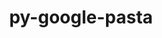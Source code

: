 ---
title: "py-google-pasta"
layout: cache
categories: [package, develop]
meta: {"versions": ["0.2.0"], "compilers": ["gcc@=11.3.0"], "oss": ["ubuntu22.04"], "platforms": ["linux"], "targets": ["x86_64_v3"], "stacks": ["ml-linux-x86_64-cpu", "ml-linux-x86_64-cuda", "ml-linux-x86_64-rocm", "root"], "num_specs": 20, "num_specs_by_stack": {"ml-linux-x86_64-cpu": 20, "root": 20, "ml-linux-x86_64-rocm": 20, "ml-linux-x86_64-cuda": 20}}
spec_details: [{"hash": "f2dsis55xadqgtd25jg4ebcq5n2c5kae", "compiler": "gcc@=11.3.0", "versions": ["0.2.0"], "os": "ubuntu22.04", "platform": "linux", "target": "x86_64_v3", "variants": ["build_system=python_pip"], "stacks": ["ml-linux-x86_64-cpu", "root", "ml-linux-x86_64-rocm", "ml-linux-x86_64-cuda"], "size": "-", "tarball": "https://binaries.spack.io/develop/build_cache/linux-ubuntu22.04-x86_64_v3/gcc-11.3.0/py-google-pasta-0.2.0/linux-ubuntu22.04-x86_64_v3-gcc-11.3.0-py-google-pasta-0.2.0-f2dsis55xadqgtd25jg4ebcq5n2c5kae.spack"}, {"hash": "juooxmnug4fatvacriodbj3c2mwnzchk", "compiler": "gcc@=11.3.0", "versions": ["0.2.0"], "os": "ubuntu22.04", "platform": "linux", "target": "x86_64_v3", "variants": ["build_system=python_pip"], "stacks": ["ml-linux-x86_64-cpu", "root", "ml-linux-x86_64-rocm", "ml-linux-x86_64-cuda"], "size": "-", "tarball": "https://binaries.spack.io/develop/build_cache/linux-ubuntu22.04-x86_64_v3/gcc-11.3.0/py-google-pasta-0.2.0/linux-ubuntu22.04-x86_64_v3-gcc-11.3.0-py-google-pasta-0.2.0-juooxmnug4fatvacriodbj3c2mwnzchk.spack"}, {"hash": "gj7f7omah345uycpd6ixdp3wfefqolm7", "compiler": "gcc@=11.3.0", "versions": ["0.2.0"], "os": "ubuntu22.04", "platform": "linux", "target": "x86_64_v3", "variants": ["build_system=python_pip"], "stacks": ["ml-linux-x86_64-cpu", "root", "ml-linux-x86_64-rocm", "ml-linux-x86_64-cuda"], "size": "-", "tarball": "https://binaries.spack.io/develop/build_cache/linux-ubuntu22.04-x86_64_v3/gcc-11.3.0/py-google-pasta-0.2.0/linux-ubuntu22.04-x86_64_v3-gcc-11.3.0-py-google-pasta-0.2.0-gj7f7omah345uycpd6ixdp3wfefqolm7.spack"}, {"hash": "a6ylaq5jw3pjuufnm6dq57a2rfshsqn3", "compiler": "gcc@=11.3.0", "versions": ["0.2.0"], "os": "ubuntu22.04", "platform": "linux", "target": "x86_64_v3", "variants": ["build_system=python_pip"], "stacks": ["ml-linux-x86_64-cpu", "root", "ml-linux-x86_64-rocm", "ml-linux-x86_64-cuda"], "size": "-", "tarball": "https://binaries.spack.io/develop/build_cache/linux-ubuntu22.04-x86_64_v3/gcc-11.3.0/py-google-pasta-0.2.0/linux-ubuntu22.04-x86_64_v3-gcc-11.3.0-py-google-pasta-0.2.0-a6ylaq5jw3pjuufnm6dq57a2rfshsqn3.spack"}, {"hash": "5brrlg35pmft4tdrvxcqfxzj3lysiy2e", "compiler": "gcc@=11.3.0", "versions": ["0.2.0"], "os": "ubuntu22.04", "platform": "linux", "target": "x86_64_v3", "variants": ["build_system=python_pip"], "stacks": ["ml-linux-x86_64-cpu", "root", "ml-linux-x86_64-rocm", "ml-linux-x86_64-cuda"], "size": "-", "tarball": "https://binaries.spack.io/develop/build_cache/linux-ubuntu22.04-x86_64_v3/gcc-11.3.0/py-google-pasta-0.2.0/linux-ubuntu22.04-x86_64_v3-gcc-11.3.0-py-google-pasta-0.2.0-5brrlg35pmft4tdrvxcqfxzj3lysiy2e.spack"}, {"hash": "blgcjkiwahgqou54bwyjdku5cw3zd5mo", "compiler": "gcc@=11.3.0", "versions": ["0.2.0"], "os": "ubuntu22.04", "platform": "linux", "target": "x86_64_v3", "variants": ["build_system=python_pip"], "stacks": ["ml-linux-x86_64-cpu", "root", "ml-linux-x86_64-rocm", "ml-linux-x86_64-cuda"], "size": "-", "tarball": "https://binaries.spack.io/develop/build_cache/linux-ubuntu22.04-x86_64_v3/gcc-11.3.0/py-google-pasta-0.2.0/linux-ubuntu22.04-x86_64_v3-gcc-11.3.0-py-google-pasta-0.2.0-blgcjkiwahgqou54bwyjdku5cw3zd5mo.spack"}, {"hash": "bty4i3yull76uz6u3iygpm4yqsq7gkic", "compiler": "gcc@=11.3.0", "versions": ["0.2.0"], "os": "ubuntu22.04", "platform": "linux", "target": "x86_64_v3", "variants": ["build_system=python_pip"], "stacks": ["ml-linux-x86_64-cpu", "root", "ml-linux-x86_64-rocm", "ml-linux-x86_64-cuda"], "size": "-", "tarball": "https://binaries.spack.io/develop/build_cache/linux-ubuntu22.04-x86_64_v3/gcc-11.3.0/py-google-pasta-0.2.0/linux-ubuntu22.04-x86_64_v3-gcc-11.3.0-py-google-pasta-0.2.0-bty4i3yull76uz6u3iygpm4yqsq7gkic.spack"}, {"hash": "5vb4g7qw6idowjnek5hicjkegtijjsro", "compiler": "gcc@=11.3.0", "versions": ["0.2.0"], "os": "ubuntu22.04", "platform": "linux", "target": "x86_64_v3", "variants": ["build_system=python_pip"], "stacks": ["ml-linux-x86_64-cpu", "root", "ml-linux-x86_64-rocm", "ml-linux-x86_64-cuda"], "size": "-", "tarball": "https://binaries.spack.io/develop/build_cache/linux-ubuntu22.04-x86_64_v3/gcc-11.3.0/py-google-pasta-0.2.0/linux-ubuntu22.04-x86_64_v3-gcc-11.3.0-py-google-pasta-0.2.0-5vb4g7qw6idowjnek5hicjkegtijjsro.spack"}, {"hash": "m5itnpiimqmlzfxouu3ovu6ayxvma6ql", "compiler": "gcc@=11.3.0", "versions": ["0.2.0"], "os": "ubuntu22.04", "platform": "linux", "target": "x86_64_v3", "variants": ["build_system=python_pip"], "stacks": ["ml-linux-x86_64-cpu", "root", "ml-linux-x86_64-rocm", "ml-linux-x86_64-cuda"], "size": "-", "tarball": "https://binaries.spack.io/develop/build_cache/linux-ubuntu22.04-x86_64_v3/gcc-11.3.0/py-google-pasta-0.2.0/linux-ubuntu22.04-x86_64_v3-gcc-11.3.0-py-google-pasta-0.2.0-m5itnpiimqmlzfxouu3ovu6ayxvma6ql.spack"}, {"hash": "sidr2ki2ccp32mw4bx4acrqsv6ayjzmu", "compiler": "gcc@=11.3.0", "versions": ["0.2.0"], "os": "ubuntu22.04", "platform": "linux", "target": "x86_64_v3", "variants": ["build_system=python_pip"], "stacks": ["ml-linux-x86_64-cpu", "root", "ml-linux-x86_64-rocm", "ml-linux-x86_64-cuda"], "size": "-", "tarball": "https://binaries.spack.io/develop/build_cache/linux-ubuntu22.04-x86_64_v3/gcc-11.3.0/py-google-pasta-0.2.0/linux-ubuntu22.04-x86_64_v3-gcc-11.3.0-py-google-pasta-0.2.0-sidr2ki2ccp32mw4bx4acrqsv6ayjzmu.spack"}, {"hash": "mbo2eymt54bocqcylpgewefw3pggn23i", "compiler": "gcc@=11.3.0", "versions": ["0.2.0"], "os": "ubuntu22.04", "platform": "linux", "target": "x86_64_v3", "variants": ["build_system=python_pip"], "stacks": ["ml-linux-x86_64-cpu", "root", "ml-linux-x86_64-rocm", "ml-linux-x86_64-cuda"], "size": "-", "tarball": "https://binaries.spack.io/develop/build_cache/linux-ubuntu22.04-x86_64_v3/gcc-11.3.0/py-google-pasta-0.2.0/linux-ubuntu22.04-x86_64_v3-gcc-11.3.0-py-google-pasta-0.2.0-mbo2eymt54bocqcylpgewefw3pggn23i.spack"}, {"hash": "vk26m6o4pvwyyuqntm3iculdrzjiphpv", "compiler": "gcc@=11.3.0", "versions": ["0.2.0"], "os": "ubuntu22.04", "platform": "linux", "target": "x86_64_v3", "variants": ["build_system=python_pip"], "stacks": ["ml-linux-x86_64-cpu", "root", "ml-linux-x86_64-rocm", "ml-linux-x86_64-cuda"], "size": "-", "tarball": "https://binaries.spack.io/develop/build_cache/linux-ubuntu22.04-x86_64_v3/gcc-11.3.0/py-google-pasta-0.2.0/linux-ubuntu22.04-x86_64_v3-gcc-11.3.0-py-google-pasta-0.2.0-vk26m6o4pvwyyuqntm3iculdrzjiphpv.spack"}, {"hash": "i4n7mexpfu3fzy7r3qqhlyjjehugbd23", "compiler": "gcc@=11.3.0", "versions": ["0.2.0"], "os": "ubuntu22.04", "platform": "linux", "target": "x86_64_v3", "variants": ["build_system=python_pip"], "stacks": ["ml-linux-x86_64-cpu", "root", "ml-linux-x86_64-rocm", "ml-linux-x86_64-cuda"], "size": "-", "tarball": "https://binaries.spack.io/develop/build_cache/linux-ubuntu22.04-x86_64_v3/gcc-11.3.0/py-google-pasta-0.2.0/linux-ubuntu22.04-x86_64_v3-gcc-11.3.0-py-google-pasta-0.2.0-i4n7mexpfu3fzy7r3qqhlyjjehugbd23.spack"}, {"hash": "obkrb27sr5gp24teyftv7ja7whuxk65j", "compiler": "gcc@=11.3.0", "versions": ["0.2.0"], "os": "ubuntu22.04", "platform": "linux", "target": "x86_64_v3", "variants": ["build_system=python_pip"], "stacks": ["ml-linux-x86_64-cpu", "root", "ml-linux-x86_64-rocm", "ml-linux-x86_64-cuda"], "size": "-", "tarball": "https://binaries.spack.io/develop/build_cache/linux-ubuntu22.04-x86_64_v3/gcc-11.3.0/py-google-pasta-0.2.0/linux-ubuntu22.04-x86_64_v3-gcc-11.3.0-py-google-pasta-0.2.0-obkrb27sr5gp24teyftv7ja7whuxk65j.spack"}, {"hash": "tgnnk35gntcwuyicaavy72dlgzkv3asr", "compiler": "gcc@=11.3.0", "versions": ["0.2.0"], "os": "ubuntu22.04", "platform": "linux", "target": "x86_64_v3", "variants": ["build_system=python_pip"], "stacks": ["ml-linux-x86_64-cpu", "root", "ml-linux-x86_64-rocm", "ml-linux-x86_64-cuda"], "size": "-", "tarball": "https://binaries.spack.io/develop/build_cache/linux-ubuntu22.04-x86_64_v3/gcc-11.3.0/py-google-pasta-0.2.0/linux-ubuntu22.04-x86_64_v3-gcc-11.3.0-py-google-pasta-0.2.0-tgnnk35gntcwuyicaavy72dlgzkv3asr.spack"}, {"hash": "tr3vegbp6iargp5dyqptygzmcyvcqsap", "compiler": "gcc@=11.3.0", "versions": ["0.2.0"], "os": "ubuntu22.04", "platform": "linux", "target": "x86_64_v3", "variants": ["build_system=python_pip"], "stacks": ["ml-linux-x86_64-cpu", "root", "ml-linux-x86_64-rocm", "ml-linux-x86_64-cuda"], "size": "-", "tarball": "https://binaries.spack.io/develop/build_cache/linux-ubuntu22.04-x86_64_v3/gcc-11.3.0/py-google-pasta-0.2.0/linux-ubuntu22.04-x86_64_v3-gcc-11.3.0-py-google-pasta-0.2.0-tr3vegbp6iargp5dyqptygzmcyvcqsap.spack"}, {"hash": "s5frkm32v4f5rbgh4bthsrpq5kjisycz", "compiler": "gcc@=11.3.0", "versions": ["0.2.0"], "os": "ubuntu22.04", "platform": "linux", "target": "x86_64_v3", "variants": ["build_system=python_pip"], "stacks": ["ml-linux-x86_64-cpu", "root", "ml-linux-x86_64-rocm", "ml-linux-x86_64-cuda"], "size": "-", "tarball": "https://binaries.spack.io/develop/build_cache/linux-ubuntu22.04-x86_64_v3/gcc-11.3.0/py-google-pasta-0.2.0/linux-ubuntu22.04-x86_64_v3-gcc-11.3.0-py-google-pasta-0.2.0-s5frkm32v4f5rbgh4bthsrpq5kjisycz.spack"}, {"hash": "d52oc65bwmy4quovlgw2bnyc53pbkepb", "compiler": "gcc@=11.3.0", "versions": ["0.2.0"], "os": "ubuntu22.04", "platform": "linux", "target": "x86_64_v3", "variants": ["build_system=python_pip"], "stacks": ["ml-linux-x86_64-cpu", "root", "ml-linux-x86_64-rocm", "ml-linux-x86_64-cuda"], "size": "-", "tarball": "https://binaries.spack.io/develop/build_cache/linux-ubuntu22.04-x86_64_v3/gcc-11.3.0/py-google-pasta-0.2.0/linux-ubuntu22.04-x86_64_v3-gcc-11.3.0-py-google-pasta-0.2.0-d52oc65bwmy4quovlgw2bnyc53pbkepb.spack"}, {"hash": "wuoh42wv4q5u6wuvnp7wa7r4naoxrhpy", "compiler": "gcc@=11.3.0", "versions": ["0.2.0"], "os": "ubuntu22.04", "platform": "linux", "target": "x86_64_v3", "variants": ["build_system=python_pip"], "stacks": ["ml-linux-x86_64-cpu", "root", "ml-linux-x86_64-rocm", "ml-linux-x86_64-cuda"], "size": "-", "tarball": "https://binaries.spack.io/develop/build_cache/linux-ubuntu22.04-x86_64_v3/gcc-11.3.0/py-google-pasta-0.2.0/linux-ubuntu22.04-x86_64_v3-gcc-11.3.0-py-google-pasta-0.2.0-wuoh42wv4q5u6wuvnp7wa7r4naoxrhpy.spack"}, {"hash": "ymuhsb6klhsusfmieetjvgb4enffawwp", "compiler": "gcc@=11.3.0", "versions": ["0.2.0"], "os": "ubuntu22.04", "platform": "linux", "target": "x86_64_v3", "variants": ["build_system=python_pip"], "stacks": ["ml-linux-x86_64-cpu", "root", "ml-linux-x86_64-rocm", "ml-linux-x86_64-cuda"], "size": "-", "tarball": "https://binaries.spack.io/develop/build_cache/linux-ubuntu22.04-x86_64_v3/gcc-11.3.0/py-google-pasta-0.2.0/linux-ubuntu22.04-x86_64_v3-gcc-11.3.0-py-google-pasta-0.2.0-ymuhsb6klhsusfmieetjvgb4enffawwp.spack"}]
---